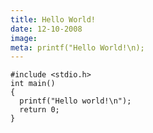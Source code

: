 ```yaml
---
title: Hello World!
date: 12-10-2008
image:
meta: printf("Hello World!\n);
---
```



<pre><code class=language-c>#include &lt;stdio.h>
int main()
{
  printf("Hello world!\n");
  return 0;
}
</code></pre>
